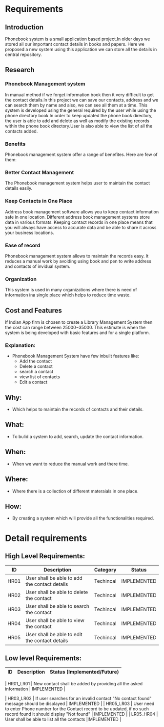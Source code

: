 # Requirements
## Introduction
Phonebook system is a small application based project.In older days we stored all our important contact details in books and papers. Here we proposed a new system using this application we can store all the details in central repository.
 
## Research
### Phonebook Management system 
In manual method if we forget information book then it very difficult to get the contact details.In this project we can save our contacts, address and we can search them by name and also, we can see all them at a time. This system is developed using the general required by the user while using the phone directory book.In order to keep updated the phone book directory, the user is able to add and delete as well as modify the existing records within the phone book directory.User is also able to view the list of all the contacts added.

### Benefits
Phonebook management system offer a range of benefites. Here are few of them: 

### Better Contact Management
The Phonebook management system helps user to maintain the contact details easily.  

### Keep Contacts in One Place
Address book management software allows you to keep contact information safe in one location. Different address book management systems store data in various formats. Keeping contact records in one place means that you will always have access to accurate data and be able to share it across your business locations.

### Ease of record
Phonebook management system allows to maintain the records easy. It reduces a manual work by avoiding using book and pen to write address and contacts of invidual system.

### Organization
This system is used in many organizations where there is need of information ina single place which helps to reduce time waste.  

## Cost and Features 
If Indian App firm is chosen to create a Library Management System then the cost can range between $25000-$35000. This estimate is when the system is being developed with basic features and for a single platform.



### Explanation:
* Phonebook Management System have few inbuilt features like:
    * Add the contact
    * Delete a contact
    * search a contact
    * view list of contacts
    * Edit a contact
     




## Why:
* Which helps to maintain the records of contacts and their details.

## What:
* To bulid a system to add, search, update the contact information.

## When:
* When we want to reduce the manual work and there time.

## Where:
* Where there is a collection of different materaials in one place.

## How:
* By creating a system which will provide all the functionalities required.

# Detail requirements
## High Level Requirements: 
| ID | Description | Category | Status | 
| ----- | ----- | ------- | ---------|
| HR01 | User shall be able to add the contact details   | Techincal | IMPLEMENTED |
| HR02 | User shall be able to delete the contact | Techincal | IMPLEMENTED | 
| HR03 | User shall be able to search the contact| Techincal |  IMPLEMENTED  |
| HR04 | User shall be able to view the contact| Techincal |  IMPLEMENTED  |
| HR05 | User shall be able to edit the contact details| Techincal |  IMPLEMENTED  |


##  Low level Requirements:
 
| ID | Description | Status (Implemented/Future) |
| -------- | ---------- | ----------- | 

| HR01_LR01 | New contact shall be added by providing all the asked information |  IMPLEMENTED |                                                                                          

| HR03_LR02 | If user searches for an invalid contact "No contact found" message should be displayed |  IMPLEMENTED  |
| HR05_LR03 | User need to enter Phone number for the Contact record to be updated, if no such record  found it should display "Not found"  | IMPLEMENTED  |
| LR05_HR04 | User shall be able to list all the contacts |IMPLEMENTED  |
